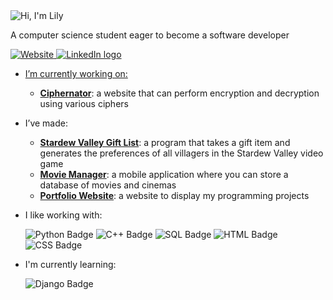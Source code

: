 <img src="https://i.ibb.co/F3ZNHKn/greeting-Banner.png" alt="Hi, I'm Lily" border="0">
<p>A computer science student eager to become a software developer</p>

<a href = "https://lilystraker.github.io/TheCoolerPortfolio/">![Website](https://img.shields.io/badge/Website-green?style=for-the-badge) <a href = "https://www.linkedin.com/in/lilystraker/">![LinkedIn logo](https://img.shields.io/badge/LinkedIn-blue?style=for-the-badge&logo=linkedin)
  

- I’m currently working on:
  - <a href = "https://github.com/lilystraker/Ciphernator#readme"><b>Ciphernator</b></a>: a website that can perform encryption and decryption using various ciphers
- I’ve made:
  - <a href = "https://github.com/lilystraker/StardewValleyFood#readme"><b>Stardew Valley Gift List</b></a>: a program that takes a gift item and generates the preferences of all villagers in the Stardew Valley video game
  - <a href = "https://github.com/lilystraker/MovieBuddy#readme"><b>Movie Manager</b></a>: a mobile application where you can store a database of movies and cinemas
  - <a href = "https://lilystraker.github.io/TheCoolerPortfolio/"><b>Portfolio Website</b></a>: a website to display my programming projects
- I like working with:
  
  ![Python Badge](https://img.shields.io/badge/Python-yellow?style=for-the-badge&logo=python) ![C++ Badge](https://img.shields.io/badge/C%2B%2B-%2300599C?style=for-the-badge&logo=cplusplus)
  ![SQL Badge](https://img.shields.io/badge/SQL-%234479A1?style=for-the-badge&logo=mysql&logoColor=white)
  ![HTML Badge](https://img.shields.io/badge/HTML-orange?style=for-the-badge&logo=html5&logoColor=white) ![CSS Badge](https://img.shields.io/badge/css-blue?style=for-the-badge&logo=css3&logoColor=white)
- I'm currently learning:
  
  ![Django Badge](https://img.shields.io/badge/Django-%23092E20?style=for-the-badge&logo=django&color=%23092E20)
